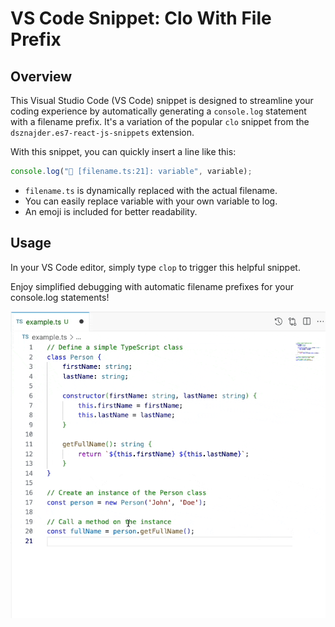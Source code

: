# VS Code Snippet: Clo With File Prefix

## Overview

This Visual Studio Code (VS Code) snippet is designed to streamline your coding experience by automatically generating a `console.log` statement with a filename prefix. It's a variation of the popular `clo` snippet from the `dsznajder.es7-react-js-snippets` extension.

With this snippet, you can quickly insert a line like this:

```javascript
console.log("👀 [filename.ts:21]: variable", variable);
```

- `filename.ts` is dynamically replaced with the actual filename.
- You can easily replace variable with your own variable to log.
- An emoji is included for better readability.

## Usage

In your VS Code editor, simply type `clop` to trigger this helpful snippet.

Enjoy simplified debugging with automatic filename prefixes for your console.log statements!

![demo](./video-clo-prefix-filename.gif)
